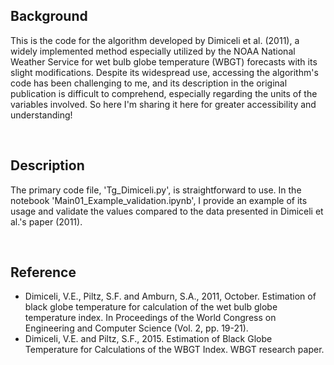 ## Background
This is the code for the algorithm developed by Dimiceli et al. (2011), a widely implemented method especially utilized by the NOAA National Weather Service for wet bulb globe temperature (WBGT) forecasts with its slight modifications. Despite its widespread use, accessing the algorithm's code has been challenging to me, and its description in the original publication is difficult to comprehend, especially regarding the units of the variables involved. So here I'm sharing it here for greater accessibility and understanding!

</br>

## Description
The primary code file, 'Tg_Dimiceli.py', is straightforward to use. In the notebook 'Main01_Example_validation.ipynb', I provide an example of its usage and validate the values compared to the data presented in Dimiceli et al.'s paper (2011).

</br>

## Reference
- Dimiceli, V.E., Piltz, S.F. and Amburn, S.A., 2011, October. Estimation of black globe temperature for calculation of the wet bulb globe temperature index. In Proceedings of the World Congress on Engineering and Computer Science (Vol. 2, pp. 19-21).
- Dimiceli, V.E. and Piltz, S.F., 2015. Estimation of Black Globe Temperature for Calculations of the WBGT Index. WBGT research paper.
